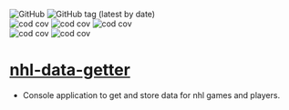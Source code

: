 ![GitHub](https://img.shields.io/github/license/cole-titze/nhl-data-getter?color=brightgreen)
![GitHub tag (latest by date)](https://img.shields.io/github/v/tag/cole-titze/nhl-data-getter?label=Release)
\
![cod cov](https://nhlblobstorage.blob.core.windows.net/repobadges/nhlDataGetterBusinessLogicBadge.svg)
![cod cov](https://nhlblobstorage.blob.core.windows.net/repobadges/nhlDataGetterServicesBadge.svg)
![cod cov](https://nhlblobstorage.blob.core.windows.net/repobadges/nhlDataGetterEntitiesBadge.svg)
\
![cod cov](https://nhlblobstorage.blob.core.windows.net/repobadges/nhlDataGetterEntryBadge.svg)
![cod cov](https://nhlblobstorage.blob.core.windows.net/repobadges/nhlDataGetterDataAccessBadge.svg)

# [nhl-data-getter](https://github.com/cole-titze/nhl-data-getter/wiki/Nhl-Data-Getter)

+ Console application to get and store data for nhl games and players.
